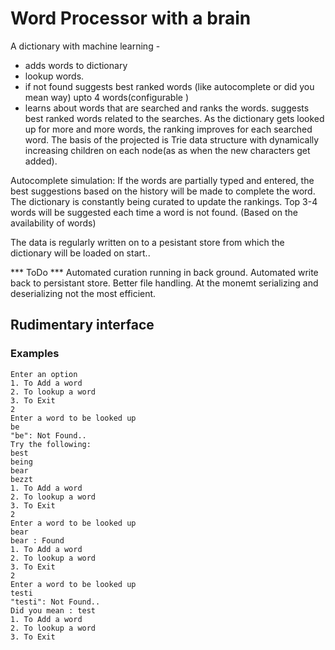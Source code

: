 # Word Processor with a brain
A dictionary with machine learning -
- adds words to dictionary
- lookup words.
- if not found suggests best ranked words (like autocomplete or did you mean way) upto 4 words(configurable )
- learns about words that are searched and ranks the words. 
suggests best ranked words related to the searches. As the dictionary gets looked up for more and more words, the ranking improves for each searched word. 
The basis of the projected is Trie data structure with dynamically increasing children on each node(as as when the new characters get added). 

Autocomplete simulation:
If the words are partially typed and entered, the best suggestions based on the history will be made to complete the word.
The dictionary is constantly being curated to update the rankings.
Top 3-4 words will be suggested each time a word is not found. (Based on the availability of words)

The data is regularly written on to a pesistant store from which the dictionary will be loaded on start..

*** ToDo ***
Automated curation running in back ground.
Automated write back to persistant store.
Better file handling. At the monemt serializing and deserializing not the most efficient.

## Rudimentary interface 
### Examples 

```
Enter an option
1. To Add a word
2. To lookup a word
3. To Exit
2
Enter a word to be looked up
be
"be": Not Found..
Try the following: 
best
being
bear
bezzt
1. To Add a word
2. To lookup a word
3. To Exit
2
Enter a word to be looked up
bear
bear : Found
1. To Add a word
2. To lookup a word
3. To Exit
2
Enter a word to be looked up
testi
"testi": Not Found..
Did you mean : test
1. To Add a word
2. To lookup a word
3. To Exit
```



